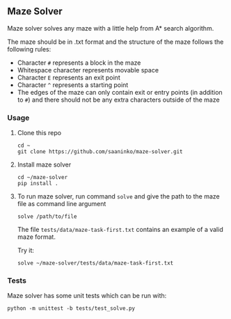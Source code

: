 ## Maze Solver

Maze solver solves any maze with a little help from A* search algorithm.

The maze should be in .txt format and the structure of the maze follows the following rules:
- Character `#` represents a block in the maze
- Whitespace character represents movable space
- Character `E` represents an exit point
- Character `^` represents a starting point
- The edges of the maze can only contain exit or entry points (in addition to `#`)
    and there should not be any extra characters outside of the maze

### Usage

1) Clone this repo

    ```
    cd ~
    git clone https://github.com/saaninko/maze-solver.git
    ```

2) Install maze solver

    ```
    cd ~/maze-solver
    pip install .
    ```

2) To run maze solver, run command `solve` and give the path to the maze file as command line argument

    ```
    solve /path/to/file
    ```
    
    The file `tests/data/maze-task-first.txt` contains an example of a valid maze format.

    Try it:
    ```
    solve ~/maze-solver/tests/data/maze-task-first.txt
    ```

### Tests

Maze solver has some unit tests which can be run with:

```
python -m unittest -b tests/test_solve.py
```